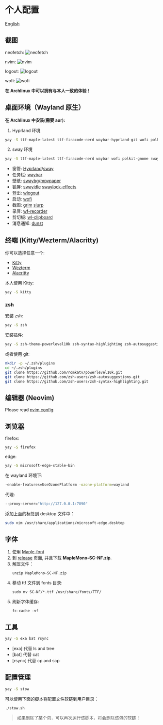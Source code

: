# 个人配置

[English](README.md)

## 截图

neofetch:
![neofetch](https://github.com/Groveer/dotfiles/blob/screenshots/1.png?raw=true)

nvim:
![nvim](https://github.com/Groveer/dotfiles/blob/screenshots/2.png?raw=true)

logout:
![logout](https://github.com/Groveer/dotfiles/blob/screenshots/3.png?raw=true)

wofi:
![wofi](https://github.com/Groveer/dotfiles/blob/screenshots/4.png?raw=true)

**在 Archlinux 中可以拥有与本人一致的体验！**

## 桌面环境（Wayland 原生）

**在 Archlinux 中安装(需要 aur):**

1. Hyprland 环境

```bash
yay -S ttf-maple-latest ttf-firacode-nerd waybar-hyprland-git wofi polkit-gnome hyprland-git wl-clipboard swayidle swaybg swaylock-effects-git brightnessctl playerctl grim slurp dunst xdg-desktop-portal-wlr wf-recorder
```

2. sway 环境

```bash
yay -S ttf-maple-latest ttf-firacode-nerd waybar wofi polkit-gnome sway-im wl-clipboard swayidle swaybg swaylock-effects-git brightnessctl playerctl grim slurp dunst xdg-desktop-portal-wlr wf-recorder
```

- 窗管: [Hyprland](https://hyprland.org/)/[sway](https://swaywm.org/)
- 任务栏: [waybar](https://github.com/Alexays/Waybar)
- 壁纸: [swaybg](https://github.com/swaywm/swaybg)/[mpvpaper](https://github.com/GhostNaN/mpvpaper)
- 锁屏: [swayidle](https://github.com/swaywm/swayidle) [swaylock-effects](https://github.com/mortie/swaylock-effects)
- 登出: [wlogout](https://github.com/ArtsyMacaw/wlogout)
- 启动: [wofi](https://hg.sr.ht/~scoopta/wofi)
- 截图: [grim](https://sr.ht/~emersion/grim/) [slurp](https://github.com/emersion/slurp)
- 录屏: [wf-recorder](https://github.com/ammen99/wf-recorder)
- 剪切板: [wl-clipboard](https://github.com/bugaevc/wl-clipboard)
- 消息通知: [dunst](https://github.com/dunst-project/dunst)

## 终端 (Kitty/Wezterm/Alacritty)

你可以选择任意一个:

- [Kitty](https://sw.kovidgoyal.net/kitty/)
- [Wezterm](https://wezfurlong.org/wezterm/)
- [Alacritty](https://github.com/alacritty/alacritty)

本人使用 Kitty:

```bash
yay -S kitty
```

### zsh

安装 zsh:

```bash
yay -S zsh
```

安装插件:

```bash
yay -S zsh-theme-powerlevel10k zsh-syntax-highlighting zsh-autosuggestions
```

或者使用 git:

```bash
mkdir -p ~/.zsh/plugins
cd ~/.zsh/plugins
git clone https://github.com/romkatv/powerlevel10k.git
git clone https://github.com/zsh-users/zsh-autosuggestions.git
git clone https://github.com/zsh-users/zsh-syntax-highlighting.git
```

## 编辑器 (Neovim)

Please read [nvim config](nvim/README.md)

## 浏览器

firefox:

```bash
yay -S firefox
```

edge:

```bash
yay -S microsoft-edge-stable-bin
```

在 wayland 环境下:

```bash
-enable-features=UseOzonePlatform -ozone-platform=wayland
```

代理:

```bash
--proxy-server="http://127.0.0.1:7890"
```

添加上面的标签到 desktop 文件中：

```bash
sudo vim /usr/share/applications/microsoft-edge.desktop
```

## 字体

1. 使用 [Maple-font](https://github.com/subframe7536/Maple-font)
2. 到 [release](https://github.com/subframe7536/Maple-font/releases) 页面, 并且下载 **MapleMono-SC-NF.zip**.
3. 解压文件：
   ```
   unzip MapleMono-SC-NF.zip
   ```
4. 移动 ttf 文件到 fonts 目录:
   ```
   sudo mv SC-NF/*.ttf /usr/share/fonts/TTF/
   ```
5. 刷新字体缓存:
   ```
   fc-cache -vf
   ```

## 工具

```bash
yay -S exa bat rsync
```

- [exa] 代替 ls and tree
- [bat] 代替 cat
- [rsync] 代替 cp and scp

## 配置管理

```bash
yay -S stow
```

可以使用下面的脚本将配置文件软链到用户目录：

```bash
./stow.sh
```

> 如果删除了某个包，可以再次运行该脚本，将会删除该包的软链！
